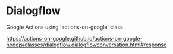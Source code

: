 # Dialogflow 

Google Actions using 'actions-on-google' class 

https://actions-on-google.github.io/actions-on-google-nodejs/classes/dialogflow.dialogflowconversation.html#response
